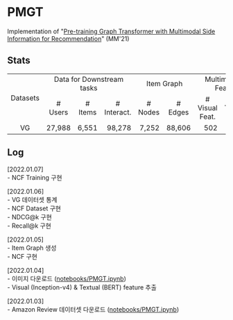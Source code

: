 # PMGT

Implementation of "[Pre-training Graph Transformer with Multimodal Side Information for Recommendation](https://arxiv.org/abs/2010.12284)" (MM'21)

## Stats

<table>
  <tr>
    <td rowspan="2" style="text-align:center">Datasets</td>
    <td colspan="3" style="text-align:center">Data for Downstream tasks</td>
    <td colspan="2" style="text-align:center">Item Graph</td>
    <td colspan="2" style="text-align:center">Multimodal Feat.</td>
  </tr>
  <tr>
    <td style="text-align:center"># Users</td>
    <td style="text-align:center" ># Items</td>
    <td style="text-align:center"># Interact.</td>
    <td style="text-align:center"># Nodes</td>
    <td style="text-align:center"># Edges</td>
    <td style="text-align:center"># Visual Feat.</td>
    <td style="text-align:center"># Textual Feat.</td>
  </tr>
  <tr>
    <td style="text-align:center">VG</td>
    <td style="text-align:right">27,988</td>
    <td style="text-align:right">6,551</td>
    <td style="text-align:right">98,278</td>
    <td style="text-align:right">7,252</td>
    <td style="text-align:right">88,606</td>
    <td style="text-align:right">502</td>
    <td style="text-align:right">7,252</td>
  </tr>
</table>

## Log

[2022.01.07]  
    - NCF Training 구현  

[2022.01.06]  
    - VG 데이터셋 통계  
    - NCF Dataset 구현  
    - NDCG@k 구현   
    - Recall@k 구현  

[2022.01.05]  
    - Item Graph 생성   
    - NCF 구현

[2022.01.04]  
    - 이미지 다운로드 ([notebooks/PMGT.ipynb](notebooks/PMGT.ipynb))  
    - Visual (Inception-v4) & Textual (BERT) feature 추출

[2022.01.03]  
    - Amazon Review 데이터셋 다운로드 ([notebooks/PMGT.ipynb](notebooks/PMGT.ipynb))
